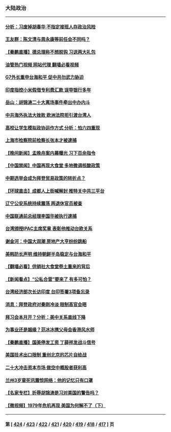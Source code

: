 ### 大陆政治
---
#### [分析：习废掉胡春华 不指定接班人存政治风险](../../pages/ncid277/n13859799.md?11051245) 
#### [王友群：陈文清与周永康等前任会不同吗？](../../pages/ncid277/n13859797.md?11051245) 
#### [【秦鹏直播】德总理称不想脱钩 习送两大礼包](../../pages/ncid277/n13859729.md?11051245) 
#### [油管热门视频 网站代理 翻墙必看视频](http://132.145.103.77:81/youtube.html?11051245)
#### [G7外长重申台海和平 促中共勿武力胁迫](../../pages/ncid277/n13859752.md?11051245) 
#### [印度指控小米假借专利费汇款 误导银行多年](../../pages/ncid277/n13859680.md?11051245) 
#### [岳山：胡锦涛二十大离场事件牵出中办内斗](../../pages/ncid277/n13859695.md?11051245) 
#### [中共海外执法大挫败 欧洲法院拒引渡台湾人](../../pages/ncid277/n13859684.md?11051245) 
#### [高校让学生模拟政协运作方式 分析：怕六四重现](../../pages/ncid277/n13859252.md?11051245) 
#### [上海市检察院前检察长张本才被逮捕](../../pages/ncid277/n13859434.md?11051245) 
#### [【晚间新闻】孟晚舟案内幕曝光 习下百余指令](../../pages/ncid277/n13859447.md?11051245) 
#### [【中国禁闻】中国再现大食堂 多地微调核酸政策](../../pages/ncid277/n13859054.md?11051245) 
#### [中期选举会成为拜登贸易政策的转折点？](../../pages/ncid277/n13859073.md?11051245) 
#### [【环球直击】成都人上街喊解封 推特关中共三平台](../../pages/ncid277/n13859014.md?11051245) 
#### [辽宁公安系统持续震荡 两退休官员被查](../../pages/ncid277/n13859387.md?11051245) 
#### [中国联通前总经理李国华被执行逮捕](../../pages/ncid277/n13859388.md?11051245) 
#### [台湾颁授IPAC主席奖章 表彰他推动台欧关系](../../pages/ncid277/n13859385.md?11051245) 
#### [谢金河：中国大润潮 房地产大亨纷纷跳船](../../pages/ncid277/n13859347.md?11051245) 
#### [美韩防长声明 维持朝鲜半岛稳定与台海和平](../../pages/ncid277/n13859286.md?11051245) 
#### [【翻墙必看】供销社大食堂卷土重来的背后](../../pages/ncid277/n13859255.md?11051245) 
#### [【新闻看点】“公私合营”要来了 有多可怕？](../../pages/ncid277/n13859093.md?11051245) 
#### [台湾经济部次长访印度 台印签署3项备忘录](../../pages/ncid277/n13859168.md?11051245) 
#### [消息：拜登政府对秦刚冷淡 限制高官会晤](../../pages/ncid277/n13859038.md?11051245) 
#### [拜习会本月开？分析：美中关系直线下降](../../pages/ncid277/n13858925.md?11051245) 
#### [为事业还是姻缘？范冰冰携父母会香港风水师](../../pages/ncid277/n13859048.md?11051245) 
#### [【秦鹏直播】国美停发工资 丁薛祥发战斗信号](../../pages/ncid277/n13859067.md?11051245) 
#### [美国技术出口限制 重创北京的芯片自给战](../../pages/ncid277/n13859009.md?11051245) 
#### [二十大冲击资本市场 做空中概股者获利高](../../pages/ncid277/n13858605.md?11051245) 
#### [兰州3岁童死讯震惊网络：他的记忆只有口罩](../../pages/ncid277/n13858905.md?11051245) 
#### [【名家专栏】折辱胡锦涛是习对美国的警告吗？](../../pages/ncid277/n13858797.md?11051245) 
#### [【微视频】1979年危机再现 美国为何解不了（下）](../../pages/ncid277/n13858870.md?11051245) 

---
#### 第 [ [424](./424.md?11051245) / [423](./423.md?11051245) / [422](./422.md?11051245) / [421](./421.md?11051245) / [420](./420.md?11051245) / [419](./419.md?11051245) / [418](./418.md?11051245) / [417](./417.md?11051245) ] 页
